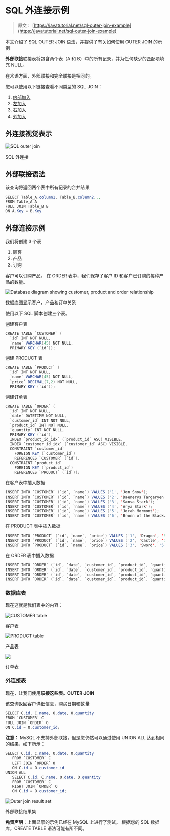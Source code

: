 # SQL 外连接示例

> 原文： [https://javatutorial.net/sql-outer-join-example](https://javatutorial.net/sql-outer-join-example)

本文介绍了 SQL OUTER JOIN 语法，并提供了有关如何使用 OUTER JOIN 的示例

**外部联接**联接表将包含两个表（A 和 B）中的所有记录，并为任何缺少的匹配项填充 NULL。

在术语方面，外部联接和完全联接是相同的。

您可以使用以下链接查看不同类型的 SQL JOIN：

1.  [内部加入](https://javatutorial.net/sql-inner-join-example)
2.  [左加入](https://javatutorial.net/sql-left-join-example)
3.  [右加入](https://javatutorial.net/sql-right-join-example)
4.  [外加入](https://javatutorial.net/sql-outer-join-example)

## 外连接视觉表示

![SQL outer join](img/a50c1ae72ef499d3ce568def27e80392.jpg)

SQL 外连接

## 外部联接语法

该查询将返回两个表中所有记录的合并结果

```java
SELECT Table_A.column1, Table_B.column2...
FROM Table_A A
FULL JOIN Table_B B
ON A.Key = B.Key
```

## 外部连接示例

我们将创建 3 个表

1.  顾客
2.  产品
3.  订购

客户可以订购产品。 在 ORDER 表中，我们保存了客户 ID 和客户已订购的每种产品的数量。

![Database diagram showing customer, product and order relationship](img/a1a1a554bb3f3f126e9d3a7425b1541e.jpg)

数据库图显示客户，产品和订单关系

使用以下 SQL 脚本创建三个表。

创建客户表

```java
CREATE TABLE `CUSTOMER` (
  `id` INT NOT NULL,
  `name` VARCHAR(45) NOT NULL,
  PRIMARY KEY (`id`));
```

创建 PRODUCT 表

```java
CREATE TABLE `PRODUCT` (
  `id` INT NOT NULL,
  `name` VARCHAR(45) NOT NULL,
  `price` DECIMAL(7,2) NOT NULL,
  PRIMARY KEY (`id`));
```

创建订单表

```java
CREATE TABLE `ORDER` (
  `id` INT NOT NULL,
  `date` DATETIME NOT NULL,
  `customer_id` INT NOT NULL,
  `product_id` INT NOT NULL,
  `quantity` INT NOT NULL,
  PRIMARY KEY (`id`),
  INDEX `product_id_idx` (`product_id` ASC) VISIBLE,
  INDEX `customer_id_idx` (`customer_id` ASC) VISIBLE,
  CONSTRAINT `customer_id`
    FOREIGN KEY (`customer_id`)
    REFERENCES `CUSTOMER` (`id`),
  CONSTRAINT `product_id`
    FOREIGN KEY (`product_id`)
    REFERENCES `PRODUCT` (`id`));
```

在客户表中插入数据

```java
INSERT INTO `CUSTOMER` (`id`, `name`) VALUES ('1', 'Jon Snow');
INSERT INTO `CUSTOMER` (`id`, `name`) VALUES ('2', 'Daenerys Targaryen');
INSERT INTO `CUSTOMER` (`id`, `name`) VALUES ('3', 'Sansa Stark');
INSERT INTO `CUSTOMER` (`id`, `name`) VALUES ('4', 'Arya Stark');
INSERT INTO `CUSTOMER` (`id`, `name`) VALUES ('5', 'Jorah Mormont');
INSERT INTO `CUSTOMER` (`id`, `name`) VALUES ('6', 'Bronn of the Blackwater');

```

在 PRODUCT 表中插入数据

```java
INSERT INTO `PRODUCT` (`id`, `name`, `price`) VALUES ('1', 'Dragon', '5000');
INSERT INTO `PRODUCT` (`id`, `name`, `price`) VALUES ('2', 'Castle', '1000');
INSERT INTO `PRODUCT` (`id`, `name`, `price`) VALUES ('3', 'Sword', '5');
```

在 ORDER 表中插入数据

```java
INSERT INTO `ORDER` (`id`, `date`, `customer_id`, `product_id`, `quantity`) VALUES ('1', '2019-01-08 00:00:00', '2', '1', '3');
INSERT INTO `ORDER` (`id`, `date`, `customer_id`, `product_id`, `quantity`) VALUES ('2', '2019-01-22 00:00:00', '6', '3', '1');
INSERT INTO `ORDER` (`id`, `date`, `customer_id`, `product_id`, `quantity`) VALUES ('3', '2019-02-15 00:00:00', '6', '2', '1');
INSERT INTO `ORDER` (`id`, `date`, `customer_id`, `product_id`, `quantity`) VALUES ('4', '2019-02-16 00:00:00', '1', '3', '1');

```

### 数据库表

现在这就是我们表中的内容：

![CUSTOMER table](img/ebea7beffe1dca47b96f5454b94e5a3e.jpg)

客户表

![PRODUCT table](img/3c1c61c9736958b57eb414bc54e26cce.jpg)

产品表

![](img/c057cd3d63f31cad46fa8692f4be11dd.jpg)

订单表

### 外连接表

现在，让我们使用**联接这些表。OUTER JOIN**

该查询返回客户详细信息，购买日期和数量

```java
SELECT C.id, C.name, O.date, O.quantity
FROM `CUSTOMER` C
FULL JOIN `ORDER` O
ON C.id = O.customer_id;
```

**注意：** MySQL 不支持外部联接，但是您仍然可以通过使用 UNION ALL 达到相同的结果，如下所示：

```java
SELECT C.id, C.name, O.date, O.quantity
   FROM `CUSTOMER` C
   LEFT JOIN `ORDER` O
   ON C.id = O.customer_id
UNION ALL
   SELECT C.id, C.name, O.date, O.quantity
   FROM `CUSTOMER` C
   RIGHT JOIN `ORDER` O
   ON C.id = O.customer_id;
```

![Outer join result set](img/3e1694a096ec927d8c2fcc92f442977a.jpg)

外部联接结果集

**免责声明**：上面显示的示例已经在 MySQL 上进行了测试。 根据您的 SQL 数据库，CREATE TABLE 语法可能有所不同。